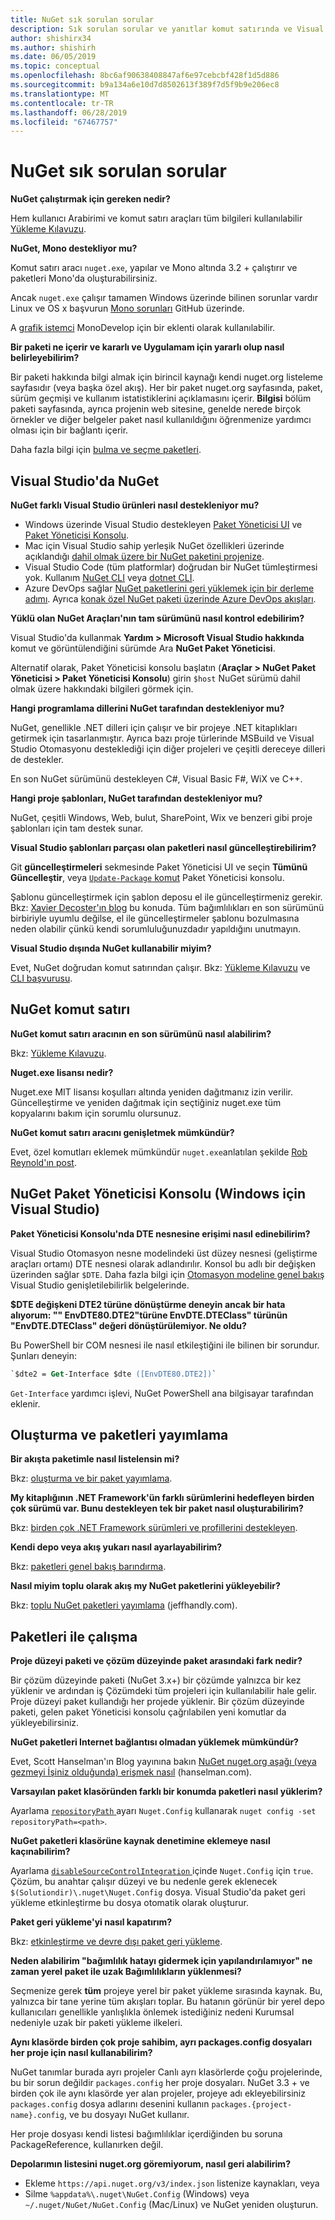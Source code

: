 ```yaml
---
title: NuGet sık sorulan sorular
description: Sık sorulan sorular ve yanıtlar komut satırında ve Visual Studio'da NuGet kullanma
author: shishirx34
ms.author: shishirh
ms.date: 06/05/2019
ms.topic: conceptual
ms.openlocfilehash: 8bc6af90638408847af6e97cebcbf428f1d5d886
ms.sourcegitcommit: b9a134a6e10d7d8502613f389f7d5f9b9e206ec8
ms.translationtype: MT
ms.contentlocale: tr-TR
ms.lasthandoff: 06/28/2019
ms.locfileid: "67467757"
---
```

# <a name="nuget-frequently-asked-questions"></a>NuGet sık sorulan sorular

**NuGet çalıştırmak için gereken nedir?**

Hem kullanıcı Arabirimi ve komut satırı araçları tüm bilgileri kullanılabilir [Yükleme Kılavuzu](../install-nuget-client-tools.md).

**NuGet, Mono destekliyor mu?**

Komut satırı aracı `nuget.exe`, yapılar ve Mono altında 3.2 + çalıştırır ve paketleri Mono'da oluşturabilirsiniz.

Ancak `nuget.exe` çalışır tamamen Windows üzerinde bilinen sorunlar vardır Linux ve OS x başvurun [Mono sorunları](https://github.com/NuGet/Home/issues?utf8=%E2%9C%93&q=is%3Aissue+is%3Aopen+mono) GitHub üzerinde.

A [grafik istemci](https://github.com/mrward/monodevelop-nuget-addin) MonoDevelop için bir eklenti olarak kullanılabilir.

**Bir paketi ne içerir ve kararlı ve Uygulamam için yararlı olup nasıl belirleyebilirim?**

Bir paketi hakkında bilgi almak için birincil kaynağı kendi nuget.org listeleme sayfasıdır (veya başka özel akış). Her bir paket nuget.org sayfasında, paket, sürüm geçmişi ve kullanım istatistiklerini açıklamasını içerir. **Bilgisi** bölüm paketi sayfasında, ayrıca projenin web sitesine, genelde nerede birçok örnekler ve diğer belgeler paket nasıl kullanıldığını öğrenmenize yardımcı olması için bir bağlantı içerir.

Daha fazla bilgi için [bulma ve seçme paketleri](../consume-packages/finding-and-choosing-packages.md).

## <a name="nuget-in-visual-studio"></a>Visual Studio'da NuGet

**NuGet farklı Visual Studio ürünleri nasıl destekleniyor mu?**

- Windows üzerinde Visual Studio destekleyen [Paket Yöneticisi UI](../tools/package-manager-ui.md) ve [Paket Yöneticisi Konsolu](../tools/package-manager-console.md).
- Mac için Visual Studio sahip yerleşik NuGet özellikleri üzerinde açıklandığı [dahil olmak üzere bir NuGet paketini projenize](/visualstudio/mac/nuget-walkthrough).
- Visual Studio Code (tüm platformlar) doğrudan bir NuGet tümleştirmesi yok. Kullanım [NuGet CLI](../tools/nuget-exe-cli-reference.md) veya [dotnet CLI](../tools/dotnet-commands.md).
- Azure DevOps sağlar [NuGet paketlerini geri yüklemek için bir derleme adımı](/vsts/build-release/tasks/package/nuget). Ayrıca [konak özel NuGet paketi üzerinde Azure DevOps akışları](https://docs.microsoft.com/azure/devops/artifacts/nuget/publish).

**Yüklü olan NuGet Araçları'nın tam sürümünü nasıl kontrol edebilirim?**

Visual Studio'da kullanmak **Yardım > Microsoft Visual Studio hakkında** komut ve görüntülendiğini sürümde Ara **NuGet Paket Yöneticisi**.

Alternatif olarak, Paket Yöneticisi konsolu başlatın (**Araçlar > NuGet Paket Yöneticisi > Paket Yöneticisi Konsolu**) girin `$host` NuGet sürümü dahil olmak üzere hakkındaki bilgileri görmek için.

**Hangi programlama dillerini NuGet tarafından destekleniyor mu?**

NuGet, genellikle .NET dilleri için çalışır ve bir projeye .NET kitaplıkları getirmek için tasarlanmıştır. Ayrıca bazı proje türlerinde MSBuild ve Visual Studio Otomasyonu desteklediği için diğer projeleri ve çeşitli dereceye dilleri de destekler.

En son NuGet sürümünü destekleyen C#, Visual Basic F#, WiX ve C++.

**Hangi proje şablonları, NuGet tarafından destekleniyor mu?**

NuGet, çeşitli Windows, Web, bulut, SharePoint, Wix ve benzeri gibi proje şablonları için tam destek sunar.

**Visual Studio şablonları parçası olan paketleri nasıl güncelleştirebilirim?**

Git **güncelleştirmeleri** sekmesinde Paket Yöneticisi UI ve seçin **Tümünü Güncelleştir**, veya [ `Update-Package` komut](../tools/ps-ref-update-package.md) Paket Yöneticisi konsolu.

Şablonu güncelleştirmek için şablon deposu el ile güncelleştirmeniz gerekir. Bkz: [Xavier Decoster'ın blog](http://www.xavierdecoster.com/update-project-template-to-latest-nuget-packages) bu konuda. Tüm bağımlılıkları en son sürümünü birbiriyle uyumlu değilse, el ile güncelleştirmeler şablonu bozulmasına neden olabilir çünkü kendi sorumluluğunuzdadır yapıldığını unutmayın.

**Visual Studio dışında NuGet kullanabilir miyim?**

Evet, NuGet doğrudan komut satırından çalışır. Bkz: [Yükleme Kılavuzu](../install-nuget-client-tools.md) ve [CLI başvurusu](../tools/nuget-exe-cli-reference.md).

## <a name="nuget-command-line"></a>NuGet komut satırı

**NuGet komut satırı aracının en son sürümünü nasıl alabilirim?**

Bkz: [Yükleme Kılavuzu](../install-nuget-client-tools.md).

**Nuget.exe lisansı nedir?**

Nuget.exe MIT lisansı koşulları altında yeniden dağıtmanız izin verilir. Güncelleştirme ve yeniden dağıtmak için seçtiğiniz nuget.exe tüm kopyalarını bakım için sorumlu olursunuz.

**NuGet komut satırı aracını genişletmek mümkündür?**

Evet, özel komutları eklemek mümkündür `nuget.exe`anlatılan şekilde [Rob Reynold'ın post](http://geekswithblogs.net/robz/archive/2011/07/15/extend-nuget-command-line.aspx).

## <a name="nuget-package-manager-console-visual-studio-on-windows"></a>NuGet Paket Yöneticisi Konsolu (Windows için Visual Studio)

**Paket Yöneticisi Konsolu'nda DTE nesnesine erişimi nasıl edinebilirim?**

Visual Studio Otomasyon nesne modelindeki üst düzey nesnesi (geliştirme araçları ortamı) DTE nesnesi olarak adlandırılır. Konsol bu adlı bir değişken üzerinden sağlar `$DTE`. Daha fazla bilgi için [Otomasyon modeline genel bakış](/visualstudio/extensibility/internals/automation-model-overview) Visual Studio genişletilebilirlik belgelerinde.

**$DTE değişkeni DTE2 türüne dönüştürme deneyin ancak bir hata alıyorum: "" EnvDTE80.DTE2"türüne EnvDTE.DTEClass" türünün "EnvDTE.DTEClass" değeri dönüştürülemiyor. Ne oldu?**

Bu PowerShell bir COM nesnesi ile nasıl etkileştiğini ile bilinen bir sorundur. Şunları deneyin:

```ps
`$dte2 = Get-Interface $dte ([EnvDTE80.DTE2])`
```

`Get-Interface` yardımcı işlevi, NuGet PowerShell ana bilgisayar tarafından eklenir.

## <a name="creating-and-publishing-packages"></a>Oluşturma ve paketleri yayımlama

**Bir akışta paketimle nasıl listelensin mi?**

Bkz: [oluşturma ve bir paket yayımlama](../quickstart/create-and-publish-a-package.md).

**My kitaplığının .NET Framework'ün farklı sürümlerini hedefleyen birden çok sürümü var. Bunu destekleyen tek bir paket nasıl oluşturabilirim?**

Bkz: [birden çok .NET Framework sürümleri ve profillerini destekleyen](../create-packages/supporting-multiple-target-frameworks.md).

**Kendi depo veya akış yukarı nasıl ayarlayabilirim?**

Bkz: [paketleri genel bakış barındırma](../hosting-packages/overview.md).

**Nasıl miyim toplu olarak akış my NuGet paketlerini yükleyebilir?**

Bkz: [toplu NuGet paketleri yayımlama](http://jeffhandley.com/archive/2012/12/13/Bulk-Publishing-NuGet-Packages.aspx) (jeffhandly.com).

## <a name="working-with-packages"></a>Paketleri ile çalışma

**Proje düzeyi paketi ve çözüm düzeyinde paket arasındaki fark nedir?**

Bir çözüm düzeyinde paketi (NuGet 3.x+) bir çözümde yalnızca bir kez yüklenir ve ardından iş Çözümdeki tüm projeleri için kullanılabilir hale gelir. Proje düzeyi paket kullandığı her projede yüklenir. Bir çözüm düzeyinde paketi, gelen paket Yöneticisi konsolu çağrılabilen yeni komutlar da yükleyebilirsiniz.

**NuGet paketleri Internet bağlantısı olmadan yüklemek mümkündür?**

Evet, Scott Hanselman'ın Blog yayınına bakın [NuGet nuget.org aşağı (veya gezmeyi İşiniz olduğunda) erişmek nasıl](http://www.hanselman.com/blog/HowToAccessNuGetWhenNuGetorgIsDownOrYoureOnAPlane.aspx) (hanselman.com).

**Varsayılan paket klasöründen farklı bir konumda paketleri nasıl yüklerim?**

Ayarlama [ `repositoryPath` ](../reference/nuget-config-file.md#config-section) ayarı `Nuget.Config` kullanarak `nuget config -set repositoryPath=<path>`.

**NuGet paketleri klasörüne kaynak denetimine eklemeye nasıl kaçınabilirim?**

Ayarlama [ `disableSourceControlIntegration` ](../reference/nuget-config-file.md#solution-section) içinde `Nuget.Config` için `true`. Çözüm, bu anahtar çalışır düzeyi ve bu nedenle gerek eklenecek `$(Solutiondir)\.nuget\Nuget.Config` dosya. Visual Studio'da paket geri yükleme etkinleştirme bu dosya otomatik olarak oluşturur.

**Paket geri yükleme'yi nasıl kapatırım?**

Bkz: [etkinleştirme ve devre dışı paket geri yükleme](../consume-packages/package-restore.md#enable-and-disable-package-restore).

**Neden alabilirim "bağımlılık hatayı gidermek için yapılandırılamıyor" ne zaman yerel paket ile uzak Bağımlılıkların yüklenmesi?**

Seçmenize gerek **tüm** projeye yerel bir paket yükleme sırasında kaynak. Bu, yalnızca bir tane yerine tüm akışları toplar. Bu hatanın görünür bir yerel depo kullanıcıları genellikle yanlışlıkla önlemek istediğiniz nedeni Kurumsal nedeniyle uzak bir paketi yükleme ilkeleri.

**Aynı klasörde birden çok proje sahibim, ayrı packages.config dosyaları her proje için nasıl kullanabilirim?**

NuGet tanımlar burada ayrı projeler Canlı ayrı klasörlerde çoğu projelerinde, bu bir sorun değildir `packages.config` her proje dosyaları. NuGet 3.3 + ve birden çok ile aynı klasörde yer alan projeler, projeye adı ekleyebilirsiniz `packages.config` dosya adlarını desenini kullanın `packages.{project-name}.config`, ve bu dosyayı NuGet kullanır.

Her proje dosyası kendi listesi bağımlılıklar içerdiğinden bu soruna PackageReference, kullanırken değil.

**Depolarımın listesini nuget.org göremiyorum, nasıl geri alabilirim?**

- Ekleme `https://api.nuget.org/v3/index.json` listenize kaynakları, veya
- Silme `%appdata%\.nuget\NuGet.Config` (Windows) veya `~/.nuget/NuGet/NuGet.Config` (Mac/Linux) ve NuGet yeniden oluşturun.
